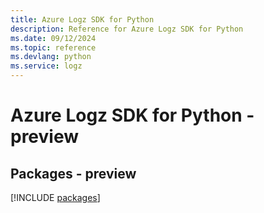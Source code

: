 ```yaml
---
title: Azure Logz SDK for Python
description: Reference for Azure Logz SDK for Python
ms.date: 09/12/2024
ms.topic: reference
ms.devlang: python
ms.service: logz
---
```

# Azure Logz SDK for Python - preview
## Packages - preview
[!INCLUDE [packages](logz-index.md)]